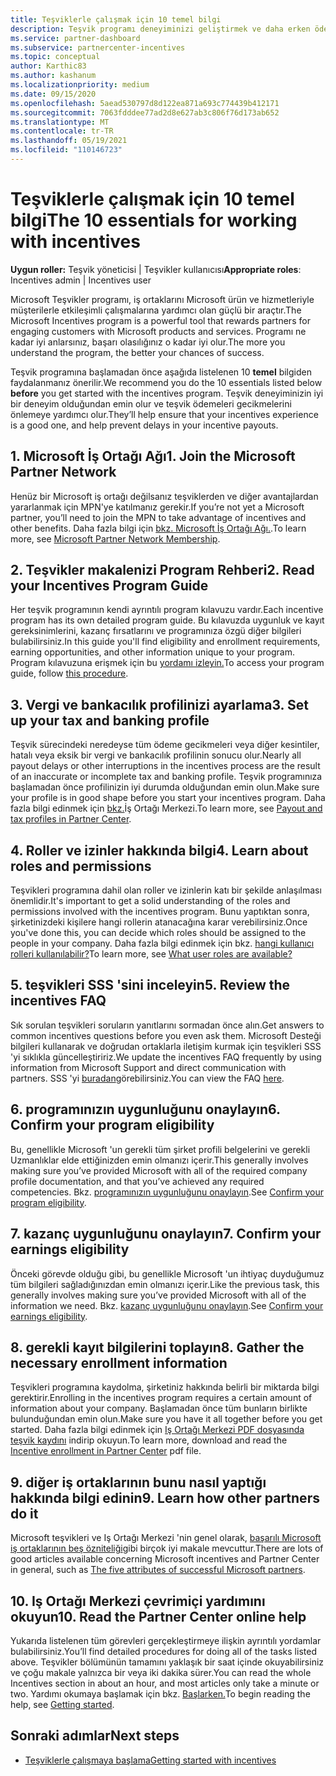 ```yaml
---
title: Teşviklerle çalışmak için 10 temel bilgi
description: Teşvik programı deneyiminizi geliştirmek ve daha erken ödeme almak için bu 10 öneriyi izleyin.
ms.service: partner-dashboard
ms.subservice: partnercenter-incentives
ms.topic: conceptual
author: Karthic83
ms.author: kashanum
ms.localizationpriority: medium
ms.date: 09/15/2020
ms.openlocfilehash: 5aead530797d8d122ea871a693c774439b412171
ms.sourcegitcommit: 7063fdddee77ad2d8e627ab3c806f76d173ab652
ms.translationtype: MT
ms.contentlocale: tr-TR
ms.lasthandoff: 05/19/2021
ms.locfileid: "110146723"
---
```

# <a name="the-10-essentials-for-working-with-incentives"></a><span data-ttu-id="57fc2-103">Teşviklerle çalışmak için 10 temel bilgi</span><span class="sxs-lookup"><span data-stu-id="57fc2-103">The 10 essentials for working with incentives</span></span>

<span data-ttu-id="57fc2-104">**Uygun roller:** Teşvik yöneticisi | Teşvikler kullanıcısı</span><span class="sxs-lookup"><span data-stu-id="57fc2-104">**Appropriate roles**: Incentives admin | Incentives user</span></span>

<span data-ttu-id="57fc2-105">Microsoft Teşvikler programı, iş ortaklarını Microsoft ürün ve hizmetleriyle müşterilerle etkileşimli çalışmalarına yardımcı olan güçlü bir araçtır.</span><span class="sxs-lookup"><span data-stu-id="57fc2-105">The Microsoft Incentives program is a powerful tool that rewards partners for engaging customers with Microsoft products and services.</span></span> <span data-ttu-id="57fc2-106">Programı ne kadar iyi anlarsınız, başarı olasılığınız o kadar iyi olur.</span><span class="sxs-lookup"><span data-stu-id="57fc2-106">The more you understand the program, the better your chances of success.</span></span>

<span data-ttu-id="57fc2-107">Teşvik programına başlamadan önce aşağıda listelenen 10 **temel** bilgiden faydalanmanız önerilir.</span><span class="sxs-lookup"><span data-stu-id="57fc2-107">We recommend you do the 10 essentials listed below **before** you get started with the incentives program.</span></span> <span data-ttu-id="57fc2-108">Teşvik deneyiminizin iyi bir deneyim olduğundan emin olur ve teşvik ödemeleri gecikmelerini önlemeye yardımcı olur.</span><span class="sxs-lookup"><span data-stu-id="57fc2-108">They’ll help ensure that your incentives experience is a good one, and help prevent delays in your incentive payouts.</span></span>

## <a name="1-join-the-microsoft-partner-network"></a><span data-ttu-id="57fc2-109">1. Microsoft İş Ortağı Ağı</span><span class="sxs-lookup"><span data-stu-id="57fc2-109">1. Join the Microsoft Partner Network</span></span>

<span data-ttu-id="57fc2-110">Henüz bir Microsoft iş ortağı değilsanız teşviklerden ve diğer avantajlardan yararlanmak için MPN'ye katılmanız gerekir.</span><span class="sxs-lookup"><span data-stu-id="57fc2-110">If you’re not yet a Microsoft partner, you’ll need to join the MPN to take advantage of incentives and other benefits.</span></span> <span data-ttu-id="57fc2-111">Daha fazla bilgi için [bkz. Microsoft İş Ortağı Ağı.](https://partner.microsoft.com/membership).</span><span class="sxs-lookup"><span data-stu-id="57fc2-111">To learn more, see [Microsoft Partner Network Membership](https://partner.microsoft.com/membership).</span></span>

## <a name="2-read-your-incentives-program-guide"></a><span data-ttu-id="57fc2-112">2. Teşvikler makalenizi Program Rehberi</span><span class="sxs-lookup"><span data-stu-id="57fc2-112">2. Read your Incentives Program Guide</span></span>

<span data-ttu-id="57fc2-113">Her teşvik programının kendi ayrıntılı program kılavuzu vardır.</span><span class="sxs-lookup"><span data-stu-id="57fc2-113">Each incentive program has its own detailed program guide.</span></span> <span data-ttu-id="57fc2-114">Bu kılavuzda uygunluk ve kayıt gereksinimlerini, kazanç fırsatlarını ve programınıza özgü diğer bilgileri bulabilirsiniz.</span><span class="sxs-lookup"><span data-stu-id="57fc2-114">In this guide you'll find eligibility and enrollment requirements, earning opportunities, and other information unique to your program.</span></span> <span data-ttu-id="57fc2-115">Program kılavuzuna erişmek için bu [yordamı izleyin.](incentives-determined-your-program-eligibility.md#determining-your-program-eligibility)</span><span class="sxs-lookup"><span data-stu-id="57fc2-115">To access your program guide, follow [this procedure](incentives-determined-your-program-eligibility.md#determining-your-program-eligibility).</span></span>

## <a name="3-set-up-your-tax-and-banking-profile"></a><span data-ttu-id="57fc2-116">3. Vergi ve bankacılık profilinizi ayarlama</span><span class="sxs-lookup"><span data-stu-id="57fc2-116">3. Set up your tax and banking profile</span></span>

<span data-ttu-id="57fc2-117">Teşvik sürecindeki neredeyse tüm ödeme gecikmeleri veya diğer kesintiler, hatalı veya eksik bir vergi ve bankacılık profilinin sonucu olur.</span><span class="sxs-lookup"><span data-stu-id="57fc2-117">Nearly all payout delays or other interruptions in the incentives process are the result of an inaccurate or incomplete tax and banking profile.</span></span> <span data-ttu-id="57fc2-118">Teşvik programınıza başlamadan önce profilinizin iyi durumda olduğundan emin olun.</span><span class="sxs-lookup"><span data-stu-id="57fc2-118">Make sure your profile is in good shape before you start your incentives program.</span></span> <span data-ttu-id="57fc2-119">Daha fazla bilgi edinmek için [bkz.](incentives-create-and-manage-your-payout-and-tax-profiles.md)İş Ortağı Merkezi.</span><span class="sxs-lookup"><span data-stu-id="57fc2-119">To learn more, see [Payout and tax profiles in Partner Center](incentives-create-and-manage-your-payout-and-tax-profiles.md).</span></span>

## <a name="4-learn-about-roles-and-permissions"></a><span data-ttu-id="57fc2-120">4. Roller ve izinler hakkında bilgi</span><span class="sxs-lookup"><span data-stu-id="57fc2-120">4. Learn about roles and permissions</span></span>

<span data-ttu-id="57fc2-121">Teşvikleri programına dahil olan roller ve izinlerin katı bir şekilde anlaşılması önemlidir.</span><span class="sxs-lookup"><span data-stu-id="57fc2-121">It's important to get a solid understanding of the roles and permissions involved with the incentives program.</span></span> <span data-ttu-id="57fc2-122">Bunu yaptıktan sonra, şirketinizdeki kişilere hangi rollerin atanacağına karar verebilirsiniz.</span><span class="sxs-lookup"><span data-stu-id="57fc2-122">Once you've done this, you can decide which roles should be assigned to the people in your company.</span></span> <span data-ttu-id="57fc2-123">Daha fazla bilgi edinmek için bkz. [hangi kullanıcı rolleri kullanılabilir?](incentives-faq.md#what-user-roles-are-available)</span><span class="sxs-lookup"><span data-stu-id="57fc2-123">To learn more, see [What user roles are available?](incentives-faq.md#what-user-roles-are-available)</span></span>

## <a name="5-review-the-incentives-faq"></a><span data-ttu-id="57fc2-124">5. teşvikleri SSS 'sini inceleyin</span><span class="sxs-lookup"><span data-stu-id="57fc2-124">5. Review the incentives FAQ</span></span>

<span data-ttu-id="57fc2-125">Sık sorulan teşvikleri soruların yanıtlarını sormadan önce alın.</span><span class="sxs-lookup"><span data-stu-id="57fc2-125">Get answers to common incentives questions before you even ask them.</span></span> <span data-ttu-id="57fc2-126">Microsoft Desteği bilgileri kullanarak ve doğrudan ortaklarla iletişim kurmak için teşvikleri SSS 'yi sıklıkla güncelleştiririz.</span><span class="sxs-lookup"><span data-stu-id="57fc2-126">We update the incentives FAQ frequently by using information from Microsoft Support and direct communication with partners.</span></span> <span data-ttu-id="57fc2-127">SSS 'yi [buradan](incentives-faq.md)görebilirsiniz.</span><span class="sxs-lookup"><span data-stu-id="57fc2-127">You can view the FAQ [here](incentives-faq.md).</span></span>

## <a name="6-confirm-your-program-eligibility"></a><span data-ttu-id="57fc2-128">6. programınızın uygunluğunu onaylayın</span><span class="sxs-lookup"><span data-stu-id="57fc2-128">6. Confirm your program eligibility</span></span>

<span data-ttu-id="57fc2-129">Bu, genellikle Microsoft 'un gerekli tüm şirket profili belgelerini ve gerekli Uzmanlıklar elde ettiğinizden emin olmanızı içerir.</span><span class="sxs-lookup"><span data-stu-id="57fc2-129">This generally involves making sure you’ve provided Microsoft with all of the required company profile documentation, and that you’ve achieved any required competencies.</span></span> <span data-ttu-id="57fc2-130">Bkz. [programınızın uygunluğunu onaylayın](incentives-determined-your-program-eligibility.md).</span><span class="sxs-lookup"><span data-stu-id="57fc2-130">See [Confirm your program eligibility](incentives-determined-your-program-eligibility.md).</span></span>

## <a name="7-confirm-your-earnings-eligibility"></a><span data-ttu-id="57fc2-131">7. kazanç uygunluğunu onaylayın</span><span class="sxs-lookup"><span data-stu-id="57fc2-131">7. Confirm your earnings eligibility</span></span>

<span data-ttu-id="57fc2-132">Önceki görevde olduğu gibi, bu genellikle Microsoft 'un ihtiyaç duyduğumuz tüm bilgileri sağladığınızdan emin olmanızı içerir.</span><span class="sxs-lookup"><span data-stu-id="57fc2-132">Like the previous task, this generally involves making sure you’ve provided Microsoft with all of the information we need.</span></span> <span data-ttu-id="57fc2-133">Bkz. [kazanç uygunluğunu onaylayın](incentives-confirm-your-earnings-eligibility.md).</span><span class="sxs-lookup"><span data-stu-id="57fc2-133">See [Confirm your earnings eligibility](incentives-confirm-your-earnings-eligibility.md).</span></span>

## <a name="8-gather-the-necessary-enrollment-information"></a><span data-ttu-id="57fc2-134">8. gerekli kayıt bilgilerini toplayın</span><span class="sxs-lookup"><span data-stu-id="57fc2-134">8. Gather the necessary enrollment information</span></span>

<span data-ttu-id="57fc2-135">Teşvikleri programına kaydolma, şirketiniz hakkında belirli bir miktarda bilgi gerektirir.</span><span class="sxs-lookup"><span data-stu-id="57fc2-135">Enrolling in the incentives program requires a certain amount of information about your company.</span></span> <span data-ttu-id="57fc2-136">Başlamadan önce tüm bunların birlikte bulunduğundan emin olun.</span><span class="sxs-lookup"><span data-stu-id="57fc2-136">Make sure you have it all together before you get started.</span></span> <span data-ttu-id="57fc2-137">Daha fazla bilgi edinmek için [Iş Ortağı Merkezi PDF dosyasında teşvik kaydını](https://assetsprod.microsoft.com/partner-center-incentives-enrollment.pdf) indirip okuyun.</span><span class="sxs-lookup"><span data-stu-id="57fc2-137">To learn more, download and read the [Incentive enrollment in Partner Center](https://assetsprod.microsoft.com/partner-center-incentives-enrollment.pdf) pdf file.</span></span>

## <a name="9-learn-how-other-partners-do-it"></a><span data-ttu-id="57fc2-138">9. diğer iş ortaklarının bunu nasıl yaptığı hakkında bilgi edinin</span><span class="sxs-lookup"><span data-stu-id="57fc2-138">9. Learn how other partners do it</span></span>

<span data-ttu-id="57fc2-139">Microsoft teşvikleri ve Iş Ortağı Merkezi 'nin genel olarak, [başarılı Microsoft iş ortaklarının beş özniteliği](https://www.microsoft.com/en-us/us-partner-blog/2019/08/29/the-five-attributes-of-successful-microsoft-partners/)gibi birçok iyi makale mevcuttur.</span><span class="sxs-lookup"><span data-stu-id="57fc2-139">There are lots of good articles available concerning Microsoft incentives and Partner Center in general, such as [The five attributes of successful Microsoft partners](https://www.microsoft.com/en-us/us-partner-blog/2019/08/29/the-five-attributes-of-successful-microsoft-partners/).</span></span>

## <a name="10-read-the-partner-center-online-help"></a><span data-ttu-id="57fc2-140">10. Iş Ortağı Merkezi çevrimiçi yardımını okuyun</span><span class="sxs-lookup"><span data-stu-id="57fc2-140">10. Read the Partner Center online help</span></span>

<span data-ttu-id="57fc2-141">Yukarıda listelenen tüm görevleri gerçekleştirmeye ilişkin ayrıntılı yordamlar bulabilirsiniz.</span><span class="sxs-lookup"><span data-stu-id="57fc2-141">You’ll find detailed procedures for doing all of the tasks listed above.</span></span> <span data-ttu-id="57fc2-142">Teşvikler bölümünün tamamını yaklaşık bir saat içinde okuyabilirsiniz ve çoğu makale yalnızca bir veya iki dakika sürer.</span><span class="sxs-lookup"><span data-stu-id="57fc2-142">You can read the whole Incentives section in about an hour, and most articles only take a minute or two.</span></span> <span data-ttu-id="57fc2-143">Yardımı okumaya başlamak için bkz. [Başlarken.](incentives-get-started-intro.md)</span><span class="sxs-lookup"><span data-stu-id="57fc2-143">To begin reading the help, see [Getting started](incentives-get-started-intro.md).</span></span>

## <a name="next-steps"></a><span data-ttu-id="57fc2-144">Sonraki adımlar</span><span class="sxs-lookup"><span data-stu-id="57fc2-144">Next steps</span></span>

- [<span data-ttu-id="57fc2-145">Teşviklerle çalışmaya başlama</span><span class="sxs-lookup"><span data-stu-id="57fc2-145">Getting started with incentives</span></span>](incentives-get-started-intro.md)
